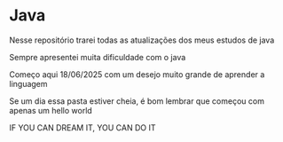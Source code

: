 # Java
Nesse repositório trarei todas as atualizações dos meus estudos de java

Sempre apresentei muita dificuldade com o java

Começo aqui 18/06/2025 com um desejo muito grande de aprender a linguagem

Se um dia essa pasta estiver cheia, é bom lembrar que começou com apenas um hello world

IF YOU CAN DREAM IT, YOU CAN DO IT
